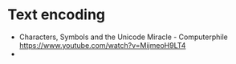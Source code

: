 # Text encoding
- Characters, Symbols and the Unicode Miracle - Computerphile https://www.youtube.com/watch?v=MijmeoH9LT4
- 

